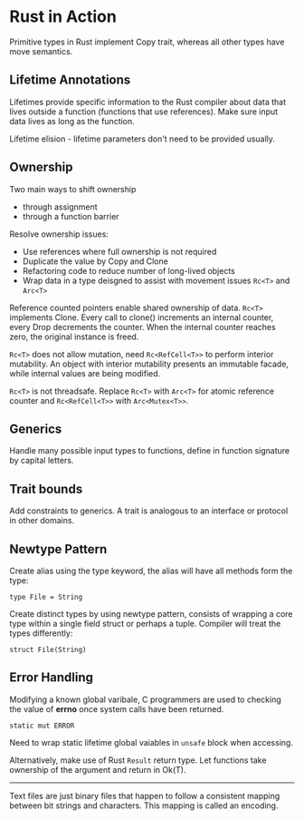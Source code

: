 # Rust in Action

Primitive types in Rust implement Copy trait, whereas all other types have move semantics.

## Lifetime Annotations

Lifetimes provide specific information to the Rust compiler about data that lives outside a function (functions that use references). Make sure input data lives as long as the function.

Lifetime elision - lifetime parameters don't need to be provided usually.

## Ownership

Two main ways to shift ownership

- through assignment
- through a function barrier

Resolve ownership issues:

- Use references where full ownership is not required
- Duplicate the value by Copy and Clone
- Refactoring code to reduce number of long-lived objects
- Wrap data in a type deisgned to assist with movement issues `Rc<T>` and `Arc<T>`

Reference counted pointers enable shared ownership of data. `Rc<T>` implements Clone. Every call to clone() increments an internal counter, every Drop decrements the counter. When the internal counter reaches zero, the original instance is freed.

`Rc<T>` does not allow mutation, need `Rc<RefCell<T>>` to perform interior mutability. An object with interior mutability presents an immutable facade, while internal values are being modified.

`Rc<T>` is not threadsafe. Replace `Rc<T>` with `Arc<T>` for atomic reference counter and `Rc<RefCell<T>>` with `Arc<Mutex<T>>`.

## Generics

Handle many possible input types to functions, define in function signature by capital letters.

## Trait bounds

Add constraints to generics. A trait is analogous to an interface or protocol in other domains.

## Newtype Pattern

Create alias using the type keyword, the alias will have all methods form the type:

```
type File = String
```

Create distinct types by using newtype pattern, consists of wrapping a core type within a single field struct or perhaps a tuple. Compiler will treat the types differently:

```
struct File(String)
```

## Error Handling

Modifying a known global varibale, C programmers are used to checking the value of **errno** once system calls have been returned.

```
static mut ERROR
```

Need to wrap static lifetime global vaiables in `unsafe` block when accessing.

Alternatively, make use of Rust `Result` return type. Let functions take ownership of the argument and return in Ok(T).

---

Text files are just binary files that happen to follow a consistent mapping between bit strings and characters. This mapping is called an encoding.
